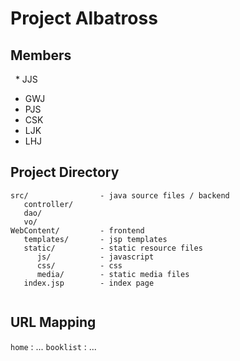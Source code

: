 # Project Albatross

## Members
   * JJS
   * GWJ
   * PJS
   * CSK
   * LJK
   * LHJ
   
## Project Directory
```
src/                - java source files / backend
   controller/      
   dao/             
   vo/
WebContent/         - frontend
   templates/       - jsp templates
   static/          - static resource files
      js/           - javascript
      css/          - css
      media/        - static media files
   index.jsp        - index page
      
```

## URL Mapping

`home` : ...
`booklist` : ...
